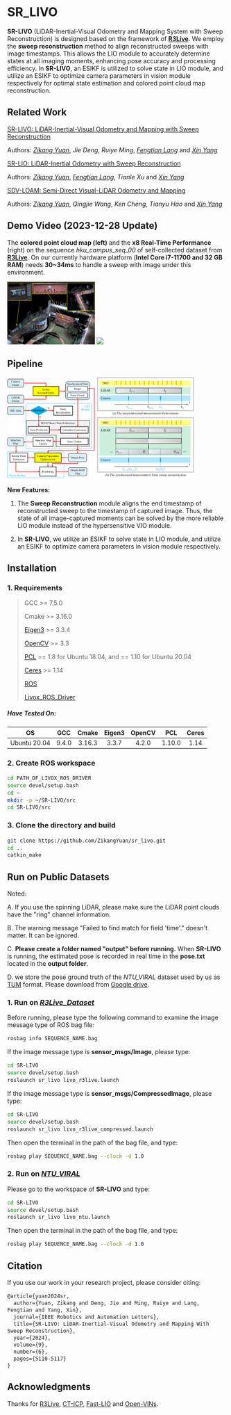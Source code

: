 # SR_LIVO

**SR-LIVO** (LiDAR-Inertial-Visual Odometry and Mapping System with Sweep Reconstruction) is designed based on the framework of [**R3Live**](https://github.com/hku-mars/r3live). We employ the **sweep reconstruction** method to align reconstructed sweeps with image timestamps. This allows the LIO module to accurately determine states at all imaging moments, enhancing pose accuracy and processing efficiency. In **SR-LIVO**, an ESIKF is utilized to solve state in LIO module, and utilize an ESIKF to optimize camera parameters in vision module respectively for optimal state estimation and colored point cloud map reconstruction.

## Related Work

[SR-LIVO: LiDAR-Inertial-Visual Odometry and Mapping with Sweep Reconstruction](https://xplorestaging.ieee.org/document/10501952)

Authors: [*Zikang Yuan*](https://scholar.google.com/citations?hl=zh-CN&user=acxdM9gAAAAJ), *Jie Deng*, *Ruiye Ming*, [*Fengtian Lang*](https://scholar.google.com/citations?hl=zh-CN&user=zwgGSkEAAAAJ&view_op=list_works&gmla=ABEO0Yrl4-YPuowyntSYyCW760yxM5-IWkF8FGV4t9bs9qz1oWrqnlHmPdbt7LMcMDc04kl2puqRR4FaZvaCUONsX7MQhuAC6a--VS2pTsuwj-CyKgWp3iWDP2TS0I__Zui5da4) and [*Xin Yang*](https://scholar.google.com/citations?user=lsz8OOYAAAAJ&hl=zh-CN)

[SR-LIO: LiDAR-Inertial Odometry with Sweep Reconstruction](https://arxiv.org/abs/2210.10424)

Authors: [*Zikang Yuan*](https://scholar.google.com/citations?hl=zh-CN&user=acxdM9gAAAAJ), [*Fengtian Lang*](https://scholar.google.com/citations?hl=zh-CN&user=zwgGSkEAAAAJ&view_op=list_works&gmla=ABEO0Yrl4-YPuowyntSYyCW760yxM5-IWkF8FGV4t9bs9qz1oWrqnlHmPdbt7LMcMDc04kl2puqRR4FaZvaCUONsX7MQhuAC6a--VS2pTsuwj-CyKgWp3iWDP2TS0I__Zui5da4), *Tianle Xu* and [*Xin Yang*](https://scholar.google.com/citations?user=lsz8OOYAAAAJ&hl=zh-CN)

[SDV-LOAM: Semi-Direct Visual-LiDAR Odometry and Mapping](https://ieeexplore.ieee.org/abstract/document/10086694)

Authors: [*Zikang Yuan*](https://scholar.google.com/citations?hl=zh-CN&user=acxdM9gAAAAJ), *Qingjie Wang*, *Ken Cheng*, *Tianyu Hao* and [*Xin Yang*](https://scholar.google.com/citations?user=lsz8OOYAAAAJ&hl=zh-CN)

## Demo Video (2023-12-28 Update)

The **colored point cloud map (left)** and the **x8 Real-Time Performance** (right) on the sequence *hku_campus_seq_00* of self-collected dataset from [**R3Live**](https://github.com/hku-mars/r3live). On our currently hardware platform (**Intel Core i7-11700 and 32 GB RAM**) needs **30~34ms** to handle a sweep with image under this environment.

<div align="left">
<img src="doc/map.png" width=40.0% />
<img src="doc/runx8.gif" width=52.11% />
</div>

## Pipeline

<div align="left">
<img src="doc/framework.png" width=40% />
<img src="doc/sweep_reconstruction.png" width=45% />
</div>

**New Features:**
1. The **Sweep Reconstruction** module aligns the end timestamp of reconstructed sweep to the timestamp of captured image. Thus, the state of all image-captured moments can be solved by the more reliable LIO module instead of the hypersensitive VIO module.

2. In **SR-LIVO**, we utilize an ESIKF to solve state in LIO module, and utilize an ESIKF to optimize camera parameters in vision module respectively.

## Installation

### 1. Requirements

> GCC >= 7.5.0
>
> Cmake >= 3.16.0
> 
> [Eigen3](http://eigen.tuxfamily.org/index.php?title=Main_Page) >= 3.3.4
>
> [OpenCV](https://github.com/opencv/opencv) >= 3.3
>
> [PCL](https://pointclouds.org/downloads/) == 1.8 for Ubuntu 18.04, and == 1.10 for Ubuntu 20.04
>
> [Ceres](http://ceres-solver.org/installation.html) >= 1.14
>
> [ROS](http://wiki.ros.org/ROS/Installation)
>
> [Livox_ROS_Driver](https://github.com/Livox-SDK/livox_ros_driver)

##### Have Tested On:

| OS    | GCC  | Cmake | Eigen3 | OpenCV | PCL | Ceres |
|:-:|:-:|:-:|:-:|:-:|:-:|:-:|
| Ubuntu 20.04 | 9.4.0  | 3.16.3 | 3.3.7 | 4.2.0 | 1.10.0 | 1.14 |

### 2. Create ROS workspace

```bash
cd PATH_OF_LIVOX_ROS_DRIVER
source devel/setup.bash
cd ~
mkdir -p ~/SR-LIVO/src
cd SR-LIVO/src
```

### 3. Clone the directory and build

```bash
git clone https://github.com/ZikangYuan/sr_livo.git
cd ..
catkin_make
```
## Run on Public Datasets

Noted:

A. If you use the spinning LiDAR, please make sure the LiDAR point clouds have the "ring" channel information.

B. The warning message "Failed to find match for field 'time'." doesn't matter. It can be ignored.

C. **Please create a folder named "output" before running.** When **SR-LIVO** is running, the estimated pose is recorded in real time in the **pose.txt** located in the **output folder**.

D. we store the pose ground truth of the *NTU_VIRAL* dataset used by us as [TUM](https://vision.in.tum.de/data/datasets/rgbd-dataset) format. Please download from [Google drive](https://drive.google.com/drive/folders/1WnvzUzP_s70p4myPf5fsP1Jtr_62PnL1).

###  1. Run on [*R3Live_Dataset*](https://github.com/ziv-lin/r3live_dataset)

Before running, please type the following command to examine the image message type of ROS bag file:

```bash
rosbag info SEQUENCE_NAME.bag
```

If the image message type is **sensor_msgs/Image**, please type:

```bash
cd SR-LIVO
source devel/setup.bash
roslaunch sr_livo livo_r3live.launch
```

If the image message type is **sensor_msgs/CompressedImage**, please type:

```bash
cd SR-LIVO
source devel/setup.bash
roslaunch sr_livo livo_r3live_compressed.launch
```
Then open the terminal in the path of the bag file, and type:

```bash
rosbag play SEQUENCE_NAME.bag --clock -d 1.0
```

###  2. Run on [*NTU_VIRAL*](https://ntu-aris.github.io/ntu_viral_dataset/)

Please go to the workspace of **SR-LIVO** and type:

```bash
cd SR-LIVO
source devel/setup.bash
roslaunch sr_livo livo_ntu.launch
```

Then open the terminal in the path of the bag file, and type:

```bash
rosbag play SEQUENCE_NAME.bag --clock -d 1.0
```

## Citation

If you use our work in your research project, please consider citing:

```
@article{yuan2024sr,
  author={Yuan, Zikang and Deng, Jie and Ming, Ruiye and Lang, Fengtian and Yang, Xin},
  journal={IEEE Robotics and Automation Letters}, 
  title={SR-LIVO: LiDAR-Inertial-Visual Odometry and Mapping With Sweep Reconstruction}, 
  year={2024},
  volume={9},
  number={6},
  pages={5110-5117}
}
```

## Acknowledgments

Thanks for [R3Live](https://github.com/hku-mars/r3live), [CT-ICP](https://github.com/jedeschaud/ct_icp), [Fast-LIO](https://github.com/hku-mars/FAST_LIO) and [Open-VINs](https://github.com/vell001/open_vins).
